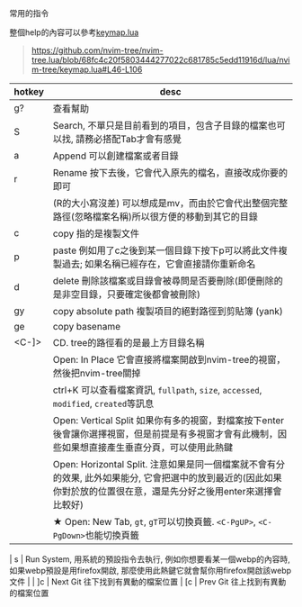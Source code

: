 常用的指令

整個help的內容可以參考[keymap.lua](../pack/tree/start/nvim-tree.lua/lua/nvim-tree/keymap.lua)

> https://github.com/nvim-tree/nvim-tree.lua/blob/68fc4c20f5803444277022c681785c5edd11916d/lua/nvim-tree/keymap.lua#L46-L106

| hotkey | desc                                                                                                 |
|--------|------------------------------------------------------------------------------------------------------|
| g?     | 查看幫助
| S      | Search, 不單只是目前看到的項目，包含子目錄的檔案也可以找, 請務必搭配Tab才會有感覺
| a      | Append 可以創建檔案或者目錄
| r      | Rename 按下去後，它會代入原先的檔名，直接改成你要的即可
| <C-R>  | (R的大小寫沒差) 可以想成是mv，而由於它會代出整個完整路徑(忽略檔案名稱)所以很方便的移動到其它的目錄
| c      | copy 指的是複製文件
| p      | paste 例如用了c之後到某一個目錄下按下p可以將此文件複製過去; 如果名稱已經存在，它會直接請你重新命名
| d      | delete 刪除該檔案或目錄會被尋問是否要刪除(即便刪除的是非空目錄，只要確定後都會被刪除)
| gy     | copy absolute path 複製項目的絕對路徑到剪貼簿 (yank)
| ge     | copy basename
| <C-]>  | CD. tree的路徑看的是最上方目錄名稱
| <C-E>  | Open: In Place 它會直接將檔案開啟到nvim-tree的視窗，然後把nvim-tree關掉
| <C-K>  | ctrl+K 可以查看檔案資訊, `fullpath`, `size`, `accessed`, `modified`, `created`等訊息
| <C-V>  | Open: Vertical Split 如果你有多的視窗，對檔案按下enter後會讓你選擇視窗，但是前提是有多視窗才會有此機制，因些如果想直接產生垂直分頁，可以使用此熱鍵
| <C-X>  | Open: Horizontal Split. 注意如果是同一個檔案就不會有分的效果, 此外如果能分, 它會把選中的放到最近的(因此如果你對於放的位置很在意，還是先分好之後用enter來選擇會比較好)
| <C-T>  | ★ Open: New Tab, `gt`, `gT`可以切換頁籤. `<C-PgUP>`, `<C-PgDown>`也能切換頁籤

| s      | Run System, 用系統的預設指令去執行, 例如你想要看某一個webp的內容時, 如果webp預設是用firefox開啟, 那麼使用此熱鍵它就會幫你用firefox開啟該webp文件 |
| ]c     | Next Git 往下找到有異動的檔案位置
| [c     | Prev Git 往上找到有異動的檔案位置
